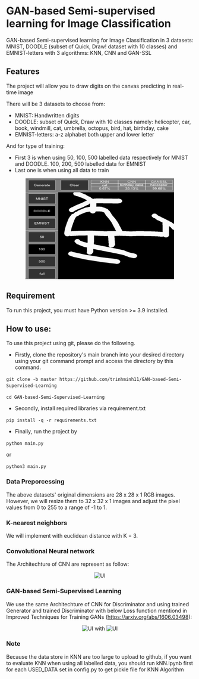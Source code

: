 # GAN-based Semi-supervised learning for Image Classification
GAN-based Semi-supervised learning for Image Classification in 3 datasets: MNIST, DOODLE (subset of Quick, Draw! dataset with 10 classes) and EMNIST-letters with 3 algorithms: KNN, CNN and GAN-SSL

## Features
The project will allow you to draw digits on the canvas predicting in real-time image

There will be 3 datasets to choose from:
* MNIST: Handwritten digits
* DOODLE: subset of Quick, Draw with 10 classes namely: helicopter, car, book, windmill, cat, umbrella, octopus, bird, hat, birthday, cake
* EMNIST-letters: a-z alphabet both upper and lower letter

And for type of training:
* First 3 is when using 50, 100, 500 labelled data respectively for MNIST and DOODLE. 100, 200, 500 labelled data for EMNIST
* Last one is when using all data to train


<p align="center">
  <img src="Example.png" alt = "UI" width="400" height="270" >
  
</p>



## Requirement
To run this project, you must have Python version >= 3.9 installed.

## How to use: 
To use this project using git, please do the following.
* Firstly, clone the repository's main branch into your desired directory using your git command prompt and access the directory by this command.

```git clone -b master https://github.com/trinhminh11/GAN-based-Semi-Supervised-Learning```

```cd GAN-based-Semi-Supervised-Learning```

* Secondly, install required libraries via requirement.txt

```pip install -q -r requirements.txt```

* Finally, run the project by 

```python main.py```

or 

```python3 main.py```

### Data Preporcessing
The above datasets' original dimensions are 28 x 28 x 1 RGB images. However, we will resize them to 32 x 32 x 1 images and adjust the pixel values from 0 to 255 to a range of -1 to 1.


### K-nearest neighbors
We will implement with euclidean distance with K = 3.


### Convolutional Neural network
The Architechture of CNN are represent as follow: 
<p align="center">
  <img src="CNNarchitecture.png" alt = "UI" width="820" height="740" >
  
</p>

### GAN-based Semi-Supervised Learning
We use the same Architechture of CNN for Discriminator and using trained Generator and trained Discriminator with below Loss function mentiond in Improved Techniques for Training GANs (https://arxiv.org/abs/1606.03498):

<p align="center">
  <img src="GANSSLloss1.png" alt = "UI" >
with
  <img src="GANSSLloss2.png" alt = "UI" >
  
</p>


### Note

Because the data store in KNN are too large to upload to github, if you want to evaluate KNN when using all labelled data, you should run kNN.ipynb first for each USED_DATA set in config.py to get pickle file for KNN Algorithm